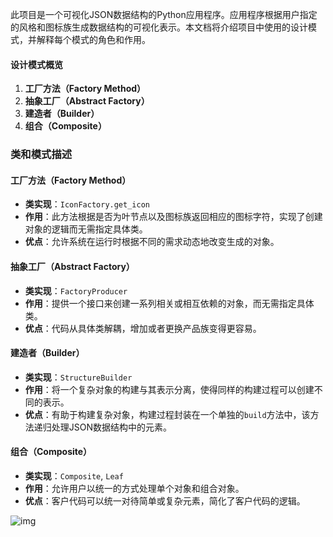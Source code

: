 此项目是一个可视化JSON数据结构的Python应用程序。应用程序根据用户指定的风格和图标族生成数据结构的可视化表示。本文档将介绍项目中使用的设计模式，并解释每个模式的角色和作用。

#### 设计模式概览

1. **工厂方法（Factory Method）**
2. **抽象工厂（Abstract Factory）**
3. **建造者（Builder）**
4. **组合（Composite）**

### 类和模式描述

#### 工厂方法（Factory Method）

- **类实现**：`IconFactory.get_icon`
- **作用**：此方法根据是否为叶节点以及图标族返回相应的图标字符，实现了创建对象的逻辑而无需指定具体类。
- **优点**：允许系统在运行时根据不同的需求动态地改变生成的对象。

#### 抽象工厂（Abstract Factory）

- **类实现**：`FactoryProducer`
- **作用**：提供一个接口来创建一系列相关或相互依赖的对象，而无需指定具体类。
- **优点**：代码从具体类解耦，增加或者更换产品族变得更容易。

#### 建造者（Builder）

- **类实现**：`StructureBuilder`
- **作用**：将一个复杂对象的构建与其表示分离，使得同样的构建过程可以创建不同的表示。
- **优点**：有助于构建复杂对象，构建过程封装在一个单独的`build`方法中，该方法递归处理JSON数据结构中的元素。

#### 组合（Composite）

- **类实现**：`Composite`, `Leaf`
- **作用**：允许用户以统一的方式处理单个对象和组合对象。
- **优点**：客户代码可以统一对待简单或复杂元素，简化了客户代码的逻辑。

![img](http://www.plantuml.com/plantuml/png/jPFFJZCX5CNtF0LBcgzzWQPf-ganqRWmrdrp2tSQ8WCDN3JZdtUtT6OY9MmcnkLjp_cTou7P109FiJLC6WY1_zy7yY3f5YGvt_4Fnlbg1SElw_Lf_2Sz0k5EIsTtJQyJ3RJQTBCblvFE3kPC-wf31AFVqOj0dS6Jy4Q7eu5kcqRsnORymVhedOeIVSh_sy3CteSTaCv9GeUTGMYMVE-SGR0dn9QyjeSVSuwiLgLwWR1EuPpd1wZGdZrYGPoAU499O0_cjvpxuEorQu_EegNwoJoyYPmovsFH9UmC2fg6HK0f8KVsyZ9gDX7zWD0awXHJcgEawF4gQgF6HxPFWr10CESlsCsApPAz_3XMduj5-M9PtdolAE-r8gdU6xjOe1UENLR_J6sm3LeLM_CD)